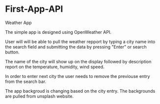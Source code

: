 # First-App-API
Weather App

The simple app is designed using OpenWeather API.

User will will be able to pull the weather repport by typing a city name into the search field and  submitting the data by pressing "Enter" or search button.

The name of the city will show up on the display followed  by  description report on the temperature, humidity, wind speed.

In order to enter next city the user needs to remove the previouse entry from the search bar. 

The app backgroud is changing based on the city entry. The backgrounds are pulled from unsplash website.
